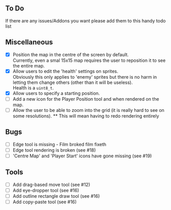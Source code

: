 ## To Do

If there are any issues/Addons you want please add them to this handy todo list

## Miscellaneous
* [X] Position the map in the centre of the screen by default.  
Currently, even a smal 15x15 map requires the user to reposition it to see the entire map.
* [X] Allow users to edit the 'health' settings on sprites.  
Obviously this only applies to 'enemy' sprites but there is no harm in letting them change others (other than it will be useless).  
Health is a `uint8_t`.
* [X] Allow users to specify a starting position.
* [ ] Add a new icon for the Player Position tool and when rendered on the map.
* [ ] Allow the user to be able to zoom into the grid (it is really hard to see on some resolutions).
** This will mean having to redo rendering entirely

## Bugs
* [ ] Edge tool is missing - Film broked film fixeth
* [ ] Edge tool rendering is broken (see #18)
* [ ] 'Centre Map' and 'Player Start' icons have gone missing (see #19)

## Tools
* [ ] Add drag-based move tool (see #12)
* [ ] Add eye-dropper tool (see #16)
* [ ] Add outline rectangle draw tool (see #16)
* [ ] Add copy-paste tool (see #16)
